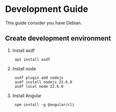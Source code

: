 # Development Guide

This guide consider you have Debian.

## Create development environment

1. Install asdf

        apt install asdf

1. Install node

        asdf plugin add nodejs
        asdf install nodejs 22.6.0
        asdf local node 22.6.0

1. Install Angular

        npm install -g @angular/cli
